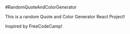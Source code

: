 #RandomQuoteAndColorGenerator

This is a random Quote and Color Generator React Project!

Inspired by FreeCodeCamp!
